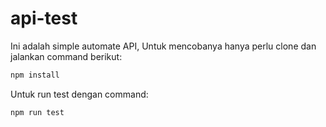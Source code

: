 # api-test
Ini adalah simple automate API, Untuk mencobanya hanya perlu clone dan jalankan command berikut:
```sh
npm install
```
Untuk run test dengan command:
```sh
npm run test
```
